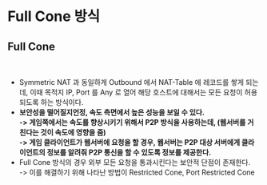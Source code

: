 # Full Cone 방식

## Full Cone

<figure><img src="../../../.gitbook/assets/스크린샷 2024-01-13 16.57.23.png" alt=""><figcaption></figcaption></figure>

* Symmetric NAT 과 동일하게 Outbound 에서 NAT-Table 에 레코드를 쌓게 되는데, 이때 목적지 IP, Port 를 Any 로 열어 해당 호스트에 대해서는 모든 요청이 허용되도록 하는 방식이다.&#x20;
* **보안성을 떨어질지언정, 속도 측면에서 높은 성능을 보일 수 있다.** \
  **-> 게임쪽에서는 속도를 향상시키기 위해서 P2P 방식을 사용하는데, (웹서버를 거친다는 것이 속도에 영향을 줌)**\
  **-> 게임 클라이언트가 웹서버에 요청을 할 경우, 웹서버는 P2P 대상 서버에게 클라이언트의 정보를 알려줘 P2P 통신을 할 수 있도록 정보를 제공한다.**&#x20;
* Full Cone 방식의 경우 외부 모든 요청을 통과시킨다는 보안적 단점이 존재한다. \
  \-> 이를 해결하기 위해 나타난 방법이 Restricted Cone, Port Restricted Cone
